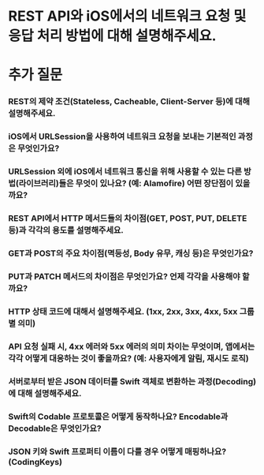 # REST API와 iOS에서의 네트워크 요청 및 응답 처리 방법에 대해 설명해주세요.

# 추가 질문
### REST의 제약 조건(Stateless, Cacheable, Client-Server 등)에 대해 설명해주세요.
### iOS에서 URLSession을 사용하여 네트워크 요청을 보내는 기본적인 과정은 무엇인가요?
### URLSession 외에 iOS에서 네트워크 통신을 위해 사용할 수 있는 다른 방법(라이브러리)들은 무엇이 있나요? (예: Alamofire) 어떤 장단점이 있을까요?
### REST API에서 HTTP 메서드들의 차이점(GET, POST, PUT, DELETE 등)과 각각의 용도를 설명해주세요.
### GET과 POST의 주요 차이점(멱등성, Body 유무, 캐싱 등)은 무엇인가요?
### PUT과 PATCH 메서드의 차이점은 무엇인가요? 언제 각각을 사용해야 할까요?
### HTTP 상태 코드에 대해서 설명해주세요. (1xx, 2xx, 3xx, 4xx, 5xx 그룹별 의미)
### API 요청 실패 시, 4xx 에러와 5xx 에러의 의미 차이는 무엇이며, 앱에서는 각각 어떻게 대응하는 것이 좋을까요? (예: 사용자에게 알림, 재시도 로직)
### 서버로부터 받은 JSON 데이터를 Swift 객체로 변환하는 과정(Decoding)에 대해 설명해주세요.
### Swift의 Codable 프로토콜은 어떻게 동작하나요? Encodable과 Decodable은 무엇인가요?
### JSON 키와 Swift 프로퍼티 이름이 다를 경우 어떻게 매핑하나요? (CodingKeys)
